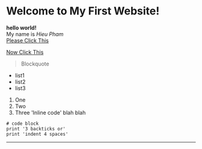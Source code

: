 # Welcome to My First Website! <br>

**hello world!** <br>
My name is *Hieu Pham* <br>
[Please Click This](https://drive.google.com/file/d/1Zn_rc64Q5OETLAZwKqm_A4zz0duQNuHW/view?usp=sharing) <br>

[Now Click This](http://i.imgur.com/jl8WoEc.jpg) <br>
>Blockquote
* list1
* list2
* list3
1. One
2. Two
3. Three
'Inline code' blah blah <br>

```
# code block
print '3 backticks or'
print 'indent 4 spaces'
```

---
